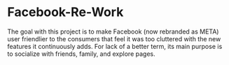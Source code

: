 # Facebook-Re-Work
The goal with this project is to make Facebook (now rebranded as META) user friendlier to the consumers that feel it was too cluttered with the new features it continuously adds. For lack of a better term, its main purpose is to socialize with friends, family, and explore pages.
